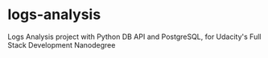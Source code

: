 # logs-analysis
Logs Analysis project with Python DB API and PostgreSQL, for Udacity's Full Stack Development Nanodegree
